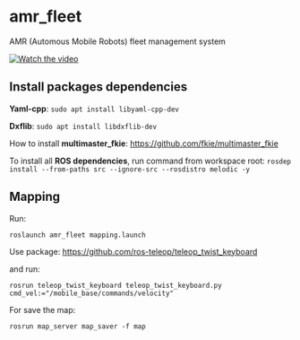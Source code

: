 # amr_fleet
AMR (Automous Mobile Robots) fleet management system

[![Watch the video](https://img.youtube.com/vi/tvQ_IOxYmk8/0.jpg)](https://www.youtube.com/watch?v=tvQ_IOxYmk8)


## Install packages dependencies
__Yaml-cpp__:
```sudo apt install libyaml-cpp-dev```

__Dxflib__:
```sudo apt install libdxflib-dev ```

How to install __multimaster_fkie__: https://github.com/fkie/multimaster_fkie

To install all __ROS dependencies__, run command from workspace root:
```rosdep install --from-paths src --ignore-src --rosdistro melodic -y```

## Mapping
Run:
```
roslaunch amr_fleet mapping.launch 
```

Use package:
https://github.com/ros-teleop/teleop_twist_keyboard

and run:
```
rosrun teleop_twist_keyboard teleop_twist_keyboard.py cmd_vel:="/mobile_base/commands/velocity"
```

For save the map:
```
rosrun map_server map_saver -f map
```
